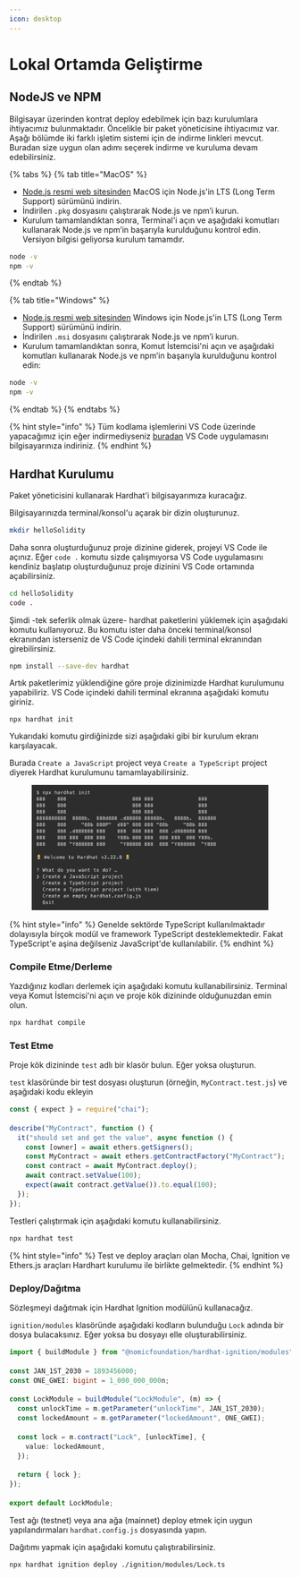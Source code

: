 ```yaml
---
icon: desktop
---
```


# Lokal Ortamda Geliştirme

## NodeJS ve NPM

Bilgisayar üzerinden kontrat deploy edebilmek için bazı kurulumlara ihtiyacımız bulunmaktadır. Öncelikle bir paket yöneticisine ihtiyacımız var. Aşağı bölümde iki farklı işletim sistemi için de indirme linkleri mevcut. Buradan size uygun olan adımı seçerek indirme ve kuruluma devam edebilirsiniz.

{% tabs %}
{% tab title="MacOS" %}
* [Node.js resmi web sitesinden](https://nodejs.org/) MacOS için Node.js'in LTS (Long Term Support) sürümünü indirin.
* İndirilen `.pkg` dosyasını çalıştırarak Node.js ve npm’i kurun.
* Kurulum tamamlandıktan sonra, Terminal'i açın ve aşağıdaki komutları kullanarak Node.js ve npm’in başarıyla kurulduğunu kontrol edin. Versiyon bilgisi geliyorsa kurulum tamamdır.

```bash
node -v
npm -v
```
{% endtab %}

{% tab title="Windows" %}
* [Node.js resmi web sitesinden](https://nodejs.org/) Windows için Node.js'in LTS (Long Term Support) sürümünü indirin.
* İndirilen `.msi` dosyasını çalıştırarak Node.js ve npm’i kurun.
* Kurulum tamamlandıktan sonra, Komut İstemcisi'ni açın ve aşağıdaki komutları kullanarak Node.js ve npm’in başarıyla kurulduğunu kontrol edin:

```bash
node -v
npm -v
```
{% endtab %}
{% endtabs %}

{% hint style="info" %}
Tüm kodlama işlemlerini VS Code üzerinde yapacağımız için eğer indirmediyseniz [buradan](https://code.visualstudio.com/) VS Code uygulamasını bilgisayarınıza indiriniz.
{% endhint %}

## Hardhat Kurulumu

Paket yöneticisini kullanarak Hardhat'i bilgisayarımıza kuracağız.

Bilgisayarınızda terminal/konsol'u açarak bir dizin oluşturunuz.

```bash
mkdir helloSolidity
```

Daha sonra oluşturduğunuz proje dizinine giderek, projeyi VS Code ile açınız. Eğer `code .` komutu sizde çalışmıyorsa VS Code uygulamasını kendiniz başlatıp oluşturduğunuz proje dizinini VS Code ortamında açabilirsiniz.

```bash
cd helloSolidity
code .
```

Şimdi -tek seferlik olmak üzere- hardhat paketlerini yüklemek için aşağıdaki komutu kullanıyoruz. Bu komutu ister daha önceki terminal/konsol ekranından isterseniz de VS Code içindeki dahili terminal ekranından girebilirsiniz.

```bash
npm install --save-dev hardhat
```

Artık paketlerimiz yüklendiğine göre proje dizinimizde Hardhat kurulumunu yapabiliriz. VS Code içindeki dahili terminal ekranına aşağıdaki komutu giriniz.

```
npx hardhat init
```

Yukarıdaki komutu girdiğinizde sizi aşağıdaki gibi bir kurulum ekranı karşılayacak.

Burada `Create a JavaScript` project veya `Create a TypeScript` project diyerek Hardhat kurulumunu tamamlayabilirsiniz.

<figure><img src="../.gitbook/assets/hardhat setup.png" alt=""><figcaption></figcaption></figure>

{% hint style="info" %}
Genelde sektörde TypeScript kullanılmaktadır dolayısıyla birçok modül ve framework TypeScript desteklemektedir. Fakat TypeScript'e aşina değilseniz JavaScript'de kullanılabilir.
{% endhint %}

### Compile Etme/Derleme

Yazdığınız kodları derlemek için aşağıdaki komutu kullanabilirsiniz. Terminal veya Komut İstemcisi'ni açın ve proje kök dizininde olduğunuzdan emin olun.

```bash
npx hardhat compile
```

### Test Etme

Proje kök dizininde `test` adlı bir klasör bulun. Eğer yoksa oluşturun.

`test` klasöründe bir test dosyası oluşturun (örneğin, `MyContract.test.js`) ve aşağıdaki kodu ekleyin

```javascript
const { expect } = require("chai");

describe("MyContract", function () {
  it("should set and get the value", async function () {
    const [owner] = await ethers.getSigners();
    const MyContract = await ethers.getContractFactory("MyContract");
    const contract = await MyContract.deploy();
    await contract.setValue(100);
    expect(await contract.getValue()).to.equal(100);
  });
});

```

Testleri çalıştırmak için aşağıdaki komutu kullanabilirsiniz.

```bash
npx hardhat test
```

{% hint style="info" %}
Test ve deploy araçları olan Mocha, Chai, Ignition ve Ethers.js araçları Hardhart kurulumu ile birlikte gelmektedir.
{% endhint %}

### Deploy/Dağıtma

Sözleşmeyi dağıtmak için Hardhat Ignition modülünü kullanacağız.

`ignition/modules` klasöründe aşağıdaki kodların bulunduğu `Lock` adında bir dosya bulacaksınız. Eğer yoksa bu dosyayı elle oluşturabilirsiniz.

```typescript
import { buildModule } from "@nomicfoundation/hardhat-ignition/modules";

const JAN_1ST_2030 = 1893456000;
const ONE_GWEI: bigint = 1_000_000_000n;

const LockModule = buildModule("LockModule", (m) => {
  const unlockTime = m.getParameter("unlockTime", JAN_1ST_2030);
  const lockedAmount = m.getParameter("lockedAmount", ONE_GWEI);

  const lock = m.contract("Lock", [unlockTime], {
    value: lockedAmount,
  });

  return { lock };
});

export default LockModule;

```

Test ağı (testnet) veya ana ağa (mainnet) deploy etmek için uygun yapılandırmaları `hardhat.config.js` dosyasında yapın.&#x20;

Dağıtımı yapmak için aşağıdaki komutu çalıştırabilirsiniz.

```bash
npx hardhat ignition deploy ./ignition/modules/Lock.ts
```
